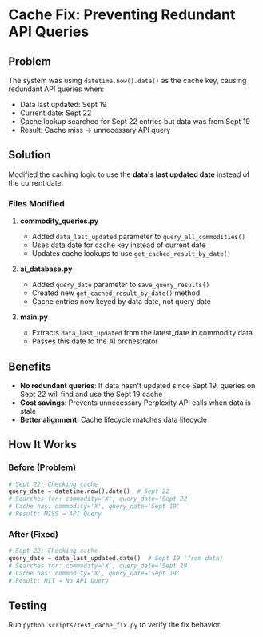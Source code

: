 # Cache Fix: Preventing Redundant API Queries

## Problem
The system was using `datetime.now().date()` as the cache key, causing redundant API queries when:
- Data last updated: Sept 19
- Current date: Sept 22
- Cache lookup searched for Sept 22 entries but data was from Sept 19
- Result: Cache miss → unnecessary API query

## Solution
Modified the caching logic to use the **data's last updated date** instead of the current date.

### Files Modified

1. **commodity_queries.py**
   - Added `data_last_updated` parameter to `query_all_commodities()`
   - Uses data date for cache key instead of current date
   - Updates cache lookups to use `get_cached_result_by_date()`

2. **ai_database.py**
   - Added `query_date` parameter to `save_query_results()`
   - Created new `get_cached_result_by_date()` method
   - Cache entries now keyed by data date, not query date

3. **main.py**
   - Extracts `data_last_updated` from the latest_date in commodity data
   - Passes this date to the AI orchestrator

## Benefits
- **No redundant queries**: If data hasn't updated since Sept 19, queries on Sept 22 will find and use the Sept 19 cache
- **Cost savings**: Prevents unnecessary Perplexity API calls when data is stale
- **Better alignment**: Cache lifecycle matches data lifecycle

## How It Works

### Before (Problem)
```python
# Sept 22: Checking cache
query_date = datetime.now().date()  # Sept 22
# Searches for: commodity='X', query_date='Sept 22'
# Cache has: commodity='X', query_date='Sept 19'
# Result: MISS → API Query
```

### After (Fixed)
```python
# Sept 22: Checking cache
query_date = data_last_updated.date()  # Sept 19 (from data)
# Searches for: commodity='X', query_date='Sept 19'
# Cache has: commodity='X', query_date='Sept 19'
# Result: HIT → No API Query
```

## Testing
Run `python scripts/test_cache_fix.py` to verify the fix behavior.